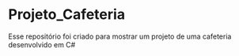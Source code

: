 # Projeto_Cafeteria
Esse repositório foi criado para mostrar um projeto de uma cafeteria desenvolvido em C#
